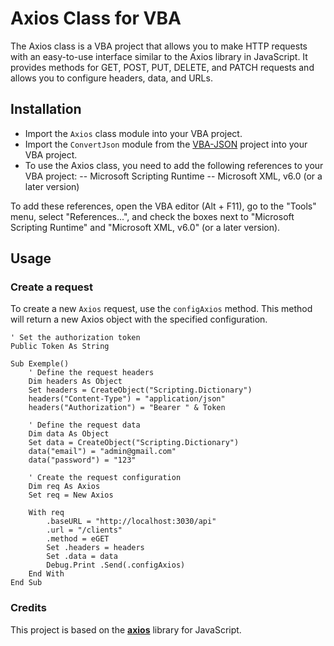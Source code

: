 # Axios Class for VBA
The Axios class is a VBA project that allows you to make HTTP requests with an easy-to-use interface similar to the Axios library in JavaScript. It provides methods for GET, POST, PUT, DELETE, and PATCH requests and allows you to configure headers, data, and URLs.

## Installation

- Import the `Axios` class module into your VBA project.
- Import the `ConvertJson` module from the [VBA-JSON](https://github.com/VBA-tools/VBA-JSON) project into your VBA project.
- To use the Axios class, you need to add the following references to your VBA project:
-- Microsoft Scripting Runtime
-- Microsoft XML, v6.0 (or a later version)

To add these references, open the VBA editor (Alt + F11), go to the "Tools" menu, select "References...", and check the boxes next to "Microsoft Scripting Runtime" and "Microsoft XML, v6.0" (or a later version).

## Usage

### Create a request

To create a new `Axios` request, use the `configAxios` method. This method will return a new Axios object with the specified configuration.

```vba
' Set the authorization token
Public Token As String

Sub Exemple()
    ' Define the request headers
    Dim headers As Object
    Set headers = CreateObject("Scripting.Dictionary")
    headers("Content-Type") = "application/json"
    headers("Authorization") = "Bearer " & Token

    ' Define the request data
    Dim data As Object
    Set data = CreateObject("Scripting.Dictionary")
    data("email") = "admin@gmail.com"
    data("password") = "123"

    ' Create the request configuration
    Dim req As Axios
    Set req = New Axios

    With req
        .baseURL = "http://localhost:3030/api"
        .url = "/clients"
        .method = eGET
        Set .headers = headers
        Set .data = data
        Debug.Print .Send(.configAxios)
    End With
End Sub
```

### Credits
This project is based on the [**axios**](https://github.com/axios/axios) library for JavaScript.
